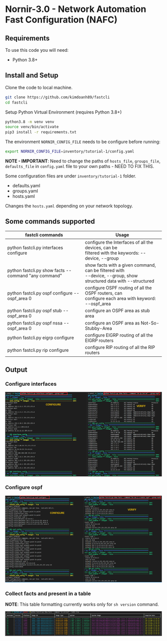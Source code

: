 # Nornir-3.0 - Network Automation Fast Configuration (NAFC)

## Requirements

To use this code you will need:

- Python 3.8+

## Install and Setup
Clone the code to local machine.
```bash
git clone https://github.com/kimdoanh89/fastcli
cd fastcli
```

Setup Python Virtual Environment (requires Python 3.8+)
```bash
python3.8 -m venv venv
source venv/bin/activate
pip3 install -r requirements.txt
```

The environment `NORNIR_CONFIG_FILE` needs to be configure before running:
```bash
export NORNIR_CONFIG_FILE=inventory/tutorial-1/config.yaml
```
**NOTE - IMPORTANT**: Need to change the paths of `hosts_file`, `groups_file`, `defaults_file`
 in `config.yaml` file to your own paths - NEED TO FIX THIS.

Some configuration files are under `inventory/tutorial-1` folder.
- defaults.yaml
- groups.yaml
- hosts.yaml

Changes the `hosts.yaml` depending on your network topology.

## Some commands supported
| fastcli commands                                     	| Usage                                                                                                                 	|
|------------------------------------------------------	|-----------------------------------------------------------------------------------------------------------------------	|
| python fastcli.py interfaces configure               	| configure the Interfaces of all the devices, can be <br>  filtered with the keywords: --device, --group               	|
| python fastcli.py show facts --command "any command" 	| show facts with a given command, can be filtered with <br>  --device, --group, show structured data with --structured 	|
| python fastcli.py ospf configure --ospf_area 0       	| configure OSPF routing of all the OSPF routers, can <br>  configure each area with keyword: --ospf_area               	|
| python fastcli.py ospf stub --ospf_area 0            	| configure an OSPF area as stub area                                                                                   	|
| python fastcli.py ospf nssa --ospf_area 0            	| configure an OSPF area as Not-So-Stubby-Area                                                                          	|
| python fastcli.py eigrp configure                    	| configure EIGRP routing of all the EIGRP routers                                                                      	|
| python fastcli.py rip configure                      	| configure RIP routing of all the RIP routers                                                                          	|

## Output

### Configure interfaces

![Alt text](images/00_configure_interfaces.png)

### Configure ospf

![Alt text](images/01_configure_ospf.png)

### Collect facts and present in a table
**NOTE**: This table formatting currently works only for `sh version` command.

![Alt text](images/04_sh_version_table.PNG)